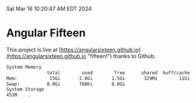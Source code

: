 Sat Mar 16 10:20:47 AM EDT 2024

# Angular Fifteen


This project is live at [https://angularsixteen.github.io](https://angularsixteen.github.io "fifteen!") thanks to Github.

```bash
System Memory
               total        used        free      shared  buff/cache   available
Mem:            15Gi       2.8Gi       1.5Gi       329Mi        11Gi        12Gi
Swap:          8.0Gi       768Ki       8.0Gi
System Storage
453M	.
```
```bash
